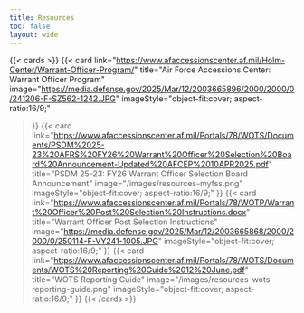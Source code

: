 ```yaml
---
title: Resources
toc: false
layout: wide
---
```


{{< cards >}}
  {{< card
        link="https://www.afaccessionscenter.af.mil/Holm-Center/Warrant-Officer-Program/"
        title="Air Force Accessions Center: Warrant Officer Program"
        image="https://media.defense.gov/2025/Mar/12/2003665896/2000/2000/0/241206-F-SZ562-1242.JPG"
        imageStyle="object-fit:cover; aspect-ratio:16/9;"
  >}}
  {{< card
        link="https://www.afaccessionscenter.af.mil/Portals/78/WOTS/Documents/PSDM%2025-23%20AFRS%20FY26%20Warrant%20Officer%20Selection%20Board%20Announcement-Updated%20AFCEP%2010APR2025.pdf"
        title="PSDM 25-23: FY26 Warrant Officer Selection Board Announcement"
        image="/images/resources-myfss.png"
        imageStyle="object-fit:cover; aspect-ratio:16/9;"
  >}}
  {{< card
        link="https://www.afaccessionscenter.af.mil/Portals/78/WOTP/Warrant%20Officer%20Post%20Selection%20Instructions.docx"
        title="Warrant Officer Post Selection Instructions"
        image="https://media.defense.gov/2025/Mar/12/2003665868/2000/2000/0/250114-F-VY241-1005.JPG"
        imageStyle="object-fit:cover; aspect-ratio:16/9;"
  >}}
  {{< card
        link="https://www.afaccessionscenter.af.mil/Portals/78/WOTS/Documents/WOTS%20Reporting%20Guide%2012%20June.pdf"
        title="WOTS Reporting Guide"
        image="/images/resources-wots-reporting-guide.png"
        imageStyle="object-fit:cover; aspect-ratio:16/9;"
  >}}
{{< /cards >}}
